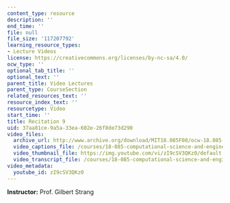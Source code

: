 ```yaml
---
content_type: resource
description: ''
end_time: ''
file: null
file_size: '117207792'
learning_resource_types:
- Lecture Videos
license: https://creativecommons.org/licenses/by-nc-sa/4.0/
ocw_type: ''
optional_tab_title: ''
optional_text: ''
parent_title: Video Lectures
parent_type: CourseSection
related_resources_text: ''
resource_index_text: ''
resourcetype: Video
start_time: ''
title: Recitation 9
uid: 37aa81ce-9a5a-33ea-602e-26f8de73d290
video_files:
  archive_url: http://www.archive.org/download/MIT18.085F08/ocw-18.085-f08-rec09_300k.mp4
  video_captions_file: /courses/18-085-computational-science-and-engineering-i-fall-2008/3e29e314e89c59c0aa96e8e97da968e2_zI9cSV3QKz0.vtt
  video_thumbnail_file: https://img.youtube.com/vi/zI9cSV3QKz0/default.jpg
  video_transcript_file: /courses/18-085-computational-science-and-engineering-i-fall-2008/237769a1acd1d4c3e96efcf3126fadfc_zI9cSV3QKz0.pdf
video_metadata:
  youtube_id: zI9cSV3QKz0
---
```


**Instructor:** Prof. Gilbert Strang

